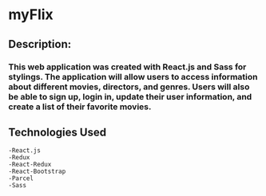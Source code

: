 # myFlix

## Description:

### This web application was created with React.js and Sass for stylings. The application will allow users to access information about different movies, directors, and genres. Users will also be able to sign up, login in, update their user information, and create a list of their favorite movies.

## Technologies Used

    -React.js
    -Redux
    -React-Redux
    -React-Bootstrap
    -Parcel
    -Sass
